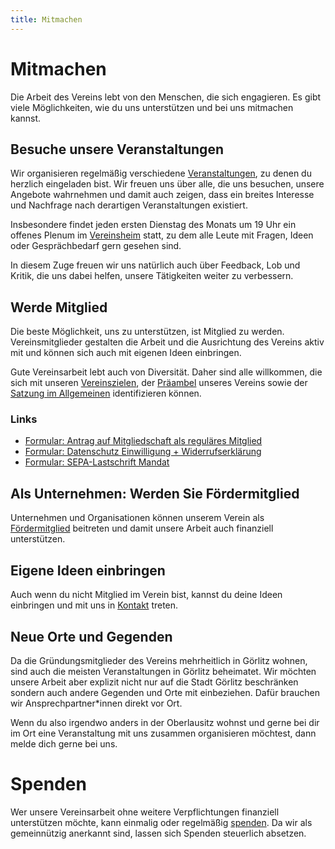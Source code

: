 ```yaml
---
title: Mitmachen
---
```


# Mitmachen

Die Arbeit des Vereins lebt von den Menschen, die sich engagieren. Es gibt viele Möglichkeiten, wie du uns unterstützen und bei uns mitmachen kannst.


## Besuche unsere Veranstaltungen

Wir organisieren regelmäßig verschiedene [Veranstaltungen](/events), zu denen du herzlich eingeladen bist. 
Wir freuen uns über alle, die uns besuchen, unsere Angebote wahrnehmen und damit auch zeigen, dass ein breites Interesse und Nachfrage nach derartigen 
Veranstaltungen existiert. 

Insbesondere findet jeden ersten Dienstag des Monats um 19 Uhr ein offenes Plenum im [Vereinsheim](https://www.openstreetmap.org/?mlat=51.14581&mlon=14.97133#map=19/51.14581/14.97133) statt, zu dem alle Leute mit Fragen, Ideen oder Gesprächbedarf gern gesehen sind.

In diesem Zuge freuen wir uns natürlich auch über Feedback, Lob und Kritik, die uns dabei helfen, unsere Tätigkeiten weiter zu verbessern. 


## Werde Mitglied

Die beste Möglichkeit, uns zu unterstützen, ist Mitglied zu werden. 
Vereinsmitglieder gestalten die Arbeit und die Ausrichtung des Vereins aktiv mit und können sich auch mit eigenen Ideen einbringen.

Gute Vereinsarbeit lebt auch von Diversität. 
Daher sind alle willkommen, die sich mit unseren [Vereinszielen](/satzung#2), der [Präambel](/satzung#präamble) unseres Vereins sowie der [Satzung im Allgemeinen](/satzung) identifizieren können.

### Links
* [Formular: Antrag auf Mitgliedschaft als reguläres Mitglied](https://cloud.digitale-oberlausitz.eu/index.php/s/gALgbEUmIlkZFnf)
* [Formular: Datenschutz Einwilligung + Widerrufserklärung](https://cloud.digitale-oberlausitz.eu/index.php/s/jwXXpHFq0K51Qvg)
* [Formular: SEPA-Lastschrift Mandat](https://cloud.digitale-oberlausitz.eu/index.php/s/fLil1g6EUbsfxcj)



## Als Unternehmen: Werden Sie Fördermitglied

Unternehmen und Organisationen können unserem Verein als [Fördermitglied](/foerdermitglieder) beitreten
und damit unsere Arbeit auch finanziell unterstützen.


## Eigene Ideen einbringen

Auch wenn du nicht Mitglied im Verein bist, kannst du deine Ideen einbringen und mit uns in [Kontakt](/kontakt) treten. 


## Neue Orte und Gegenden

Da die Gründungsmitglieder des Vereins mehrheitlich in Görlitz wohnen, sind auch die meisten Veranstaltungen
in Görlitz beheimatet. Wir möchten unsere Arbeit aber explizit nicht nur auf die Stadt Görlitz beschränken sondern
auch andere Gegenden und Orte mit einbeziehen. Dafür brauchen wir Ansprechpartner\*innen direkt vor Ort. 

Wenn du also irgendwo anders in der Oberlausitz wohnst und gerne bei dir im Ort eine Veranstaltung mit uns zusammen organisieren möchtest,
dann melde dich gerne bei uns.

# Spenden

Wer unsere Vereinsarbeit ohne weitere Verpflichtungen finanziell unterstützen möchte, kann einmalig oder regelmäßig [spenden](/kontakt). Da wir als gemeinnützig anerkannt sind, lassen sich Spenden steuerlich absetzen.
